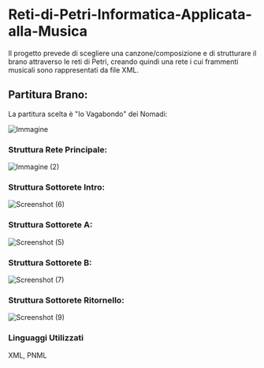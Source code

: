 # Reti-di-Petri-Informatica-Applicata-alla-Musica
Il progetto prevede di scegliere una canzone/composizione e di strutturare il brano attraverso le reti di Petri, creando quindi una rete i cui frammenti musicali sono rappresentati da file XML.

## Partitura Brano:

La partitura scelta è "Io Vagabondo" dei Nomadi:

![Immagine](https://user-images.githubusercontent.com/59931596/193448750-e42bdf8d-9a3b-4523-84d9-a25b3ca56d5f.png)

### Struttura Rete Principale:

![Immagine (2)](https://user-images.githubusercontent.com/59931596/193449040-2191c9e1-6984-4f9b-9a12-e09880441526.png)

### Struttura Sottorete Intro:

![Screenshot (6)](https://user-images.githubusercontent.com/59931596/193449052-f5a8f828-30ae-43a3-b732-b22c028c3f7a.png)

### Struttura Sottorete A:

![Screenshot (5)](https://user-images.githubusercontent.com/59931596/193449151-5d1040df-10ce-4394-97e6-26072c4c98c9.png)

### Struttura Sottorete B:

![Screenshot (7)](https://user-images.githubusercontent.com/59931596/193449159-2ec8ca97-b0f0-41a0-9e5d-1e28e4fffdd0.png)

### Struttura Sottorete Ritornello:

![Screenshot (9)](https://user-images.githubusercontent.com/59931596/193449163-01149ff8-fde5-48aa-b2fc-14fa4284224e.png)


### Linguaggi Utilizzati
XML, PNML
